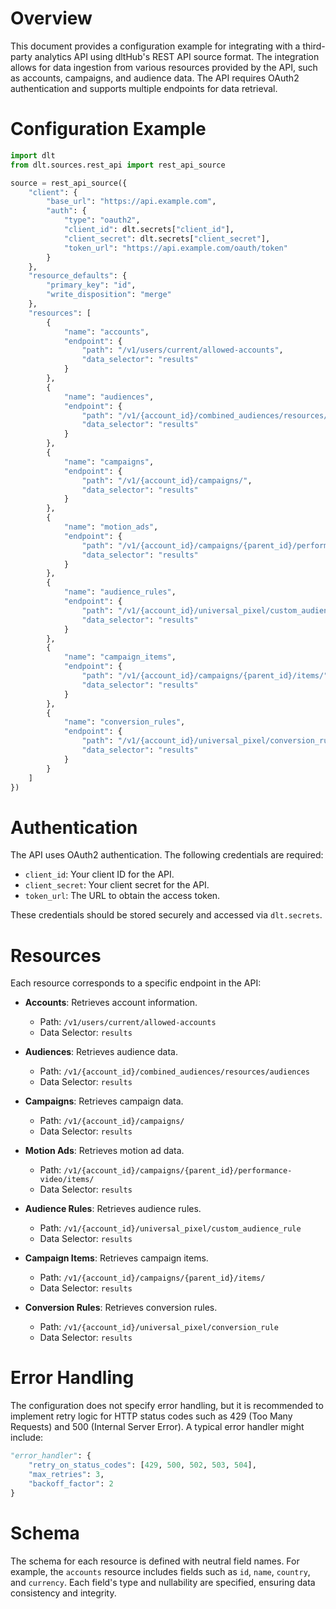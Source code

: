 # Overview

This document provides a configuration example for integrating with a third-party analytics API using dltHub's REST API source format. The integration allows for data ingestion from various resources provided by the API, such as accounts, campaigns, and audience data. The API requires OAuth2 authentication and supports multiple endpoints for data retrieval.

# Configuration Example

```python
import dlt
from dlt.sources.rest_api import rest_api_source

source = rest_api_source({
    "client": {
        "base_url": "https://api.example.com",
        "auth": {
            "type": "oauth2",
            "client_id": dlt.secrets["client_id"],
            "client_secret": dlt.secrets["client_secret"],
            "token_url": "https://api.example.com/oauth/token"
        }
    },
    "resource_defaults": {
        "primary_key": "id",
        "write_disposition": "merge"
    },
    "resources": [
        {
            "name": "accounts",
            "endpoint": {
                "path": "/v1/users/current/allowed-accounts",
                "data_selector": "results"
            }
        },
        {
            "name": "audiences",
            "endpoint": {
                "path": "/v1/{account_id}/combined_audiences/resources/audiences",
                "data_selector": "results"
            }
        },
        {
            "name": "campaigns",
            "endpoint": {
                "path": "/v1/{account_id}/campaigns/",
                "data_selector": "results"
            }
        },
        {
            "name": "motion_ads",
            "endpoint": {
                "path": "/v1/{account_id}/campaigns/{parent_id}/performance-video/items/",
                "data_selector": "results"
            }
        },
        {
            "name": "audience_rules",
            "endpoint": {
                "path": "/v1/{account_id}/universal_pixel/custom_audience_rule",
                "data_selector": "results"
            }
        },
        {
            "name": "campaign_items",
            "endpoint": {
                "path": "/v1/{account_id}/campaigns/{parent_id}/items/",
                "data_selector": "results"
            }
        },
        {
            "name": "conversion_rules",
            "endpoint": {
                "path": "/v1/{account_id}/universal_pixel/conversion_rule",
                "data_selector": "results"
            }
        }
    ]
})
```

# Authentication

The API uses OAuth2 authentication. The following credentials are required:

- `client_id`: Your client ID for the API.
- `client_secret`: Your client secret for the API.
- `token_url`: The URL to obtain the access token.

These credentials should be stored securely and accessed via `dlt.secrets`.

# Resources

Each resource corresponds to a specific endpoint in the API:

- **Accounts**: Retrieves account information.
  - Path: `/v1/users/current/allowed-accounts`
  - Data Selector: `results`

- **Audiences**: Retrieves audience data.
  - Path: `/v1/{account_id}/combined_audiences/resources/audiences`
  - Data Selector: `results`

- **Campaigns**: Retrieves campaign data.
  - Path: `/v1/{account_id}/campaigns/`
  - Data Selector: `results`

- **Motion Ads**: Retrieves motion ad data.
  - Path: `/v1/{account_id}/campaigns/{parent_id}/performance-video/items/`
  - Data Selector: `results`

- **Audience Rules**: Retrieves audience rules.
  - Path: `/v1/{account_id}/universal_pixel/custom_audience_rule`
  - Data Selector: `results`

- **Campaign Items**: Retrieves campaign items.
  - Path: `/v1/{account_id}/campaigns/{parent_id}/items/`
  - Data Selector: `results`

- **Conversion Rules**: Retrieves conversion rules.
  - Path: `/v1/{account_id}/universal_pixel/conversion_rule`
  - Data Selector: `results`

# Error Handling

The configuration does not specify error handling, but it is recommended to implement retry logic for HTTP status codes such as 429 (Too Many Requests) and 500 (Internal Server Error). A typical error handler might include:

```python
"error_handler": {
    "retry_on_status_codes": [429, 500, 502, 503, 504],
    "max_retries": 3,
    "backoff_factor": 2
}
```

# Schema

The schema for each resource is defined with neutral field names. For example, the `accounts` resource includes fields such as `id`, `name`, `country`, and `currency`. Each field's type and nullability are specified, ensuring data consistency and integrity.